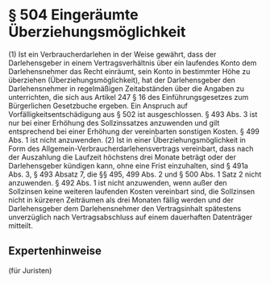 # § 504 Eingeräumte Überziehungsmöglichkeit
(1) Ist ein Verbraucherdarlehen in der Weise gewährt, dass der Darlehensgeber in einem Vertragsverhältnis über ein laufendes Konto dem Darlehensnehmer das Recht einräumt, sein Konto in bestimmter Höhe zu überziehen (Überziehungsmöglichkeit), hat der Darlehensgeber den Darlehensnehmer in regelmäßigen Zeitabständen über die Angaben zu unterrichten, die sich aus Artikel 247 § 16 des Einführungsgesetzes zum Bürgerlichen Gesetzbuche ergeben. Ein Anspruch auf Vorfälligkeitsentschädigung aus § 502 ist ausgeschlossen. § 493 Abs. 3 ist nur bei einer Erhöhung des Sollzinssatzes anzuwenden und gilt entsprechend bei einer Erhöhung der vereinbarten sonstigen Kosten. § 499 Abs. 1 ist nicht anzuwenden.
(2) Ist in einer Überziehungsmöglichkeit in Form des Allgemein-Verbraucherdarlehensvertrags vereinbart, dass nach der Auszahlung die Laufzeit höchstens drei Monate beträgt oder der Darlehensgeber kündigen kann, ohne eine Frist einzuhalten, sind § 491a Abs. 3, § 493 Absatz 7, die §§ 495, 499 Abs. 2 und § 500 Abs. 1 Satz 2 nicht anzuwenden. § 492 Abs. 1 ist nicht anzuwenden, wenn außer den Sollzinsen keine weiteren laufenden Kosten vereinbart sind, die Sollzinsen nicht in kürzeren Zeiträumen als drei Monaten fällig werden und der Darlehensgeber dem Darlehensnehmer den Vertragsinhalt spätestens unverzüglich nach Vertragsabschluss auf einem dauerhaften Datenträger mitteilt.
## Expertenhinweise
(für Juristen)